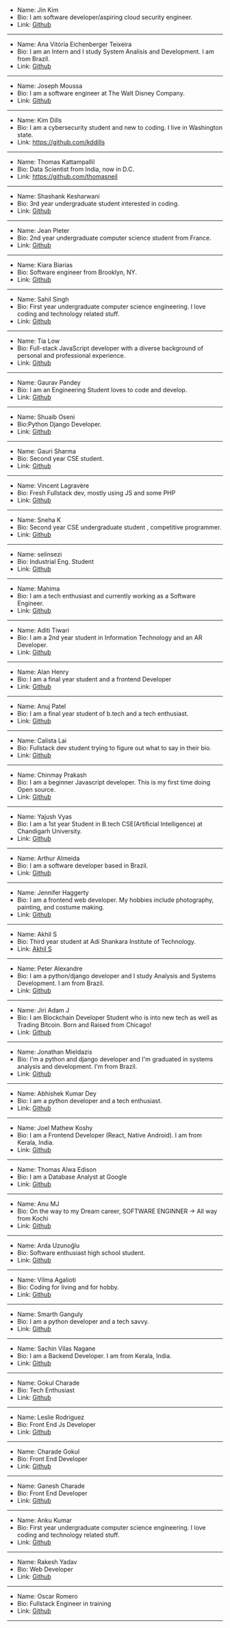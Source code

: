 - Name: Jin Kim
- Bio: I am software developer/aspiring cloud security engineer.
- Link: [Github](https://www.github.com/jinwoov)

---

- Name: Ana Vitória Eichenberger Teixeira
- Bio: I am an Intern and I study System Analisis and Development. I am from Brazil.
- Link: [Github](https://github.com/Mackyw)

---

- Name: Joseph Moussa
- Bio: I am a software engineer at The Walt Disney Company.
- Link: [Github](https://github.com/jmoussa)

---

- Name: Kim Dills
- Bio: I am a cybersecurity student and new to coding. I live in Washington state.
- Link: https://github.com/kddills

---

- Name: Thomas Kattampallil
- Bio: Data Scientist from India, now in D.C.
- Link: https://github.com/thomasneil

---

- Name: Shashank Kesharwani
- Bio: 3rd year undergraduate student interested in coding.
- Link: [Github](https://github.com/Shashank2808)

---

- Name: Jean Pieter
- Bio: 2nd year undergraduate computer science student from France.
- Link: [Github](https://github.com/aaabot)

---

- Name: Kiara Biarias
- Bio: Software engineer from Brooklyn, NY.
- Link: [Github](https://github.com/Kbarias)

---

- Name: Sahil Singh
- Bio: First year undergraduate computer science engineering. I love coding and technology related stuff.
- Link: [Github](https://github.com/sahilsingh2402)

---

- Name: Tia Low
- Bio: Full-stack JavaScript developer with a diverse background of personal and professional experience.
- Link: [Github](https://github.com/TiaLow)

---

- Name: Gaurav Pandey
- Bio: I am an Engineering Student loves to code and develop.
- Link: [Github](https://github.com/codewithgauri)

---

- Name: Shuaib Oseni
- Bio:Python Django Developer.
- Link: [Github](https://github.com/shosenwales)

---


- Name: Gauri Sharma
- Bio: Second year CSE student.
- Link: [Github](https://github.com/gaurisharma360)

---

- Name: Vincent Lagravère
- Bio: Fresh Fullstack dev, mostly using JS and some PHP
- Link: [Github](https://github.com/JehlahdDWJ)

---

- Name: Sneha K
- Bio: Second year CSE undergraduate student , competitive programmer.
- Link: [Github](https://github.com/snehaa1989)

---

- Name: selinsezi
- Bio: Industrial Eng. Student
- Link: [Github](https://github.com/selinsezi)

---

- Name: Mahima
- Bio: I am a tech enthusiast and currently working as a Software Engineer.
- Link: [Github](https://www.github.com/MAHIMA01)

---

- Name: Aditi Tiwari
- Bio: I am a 2nd year student in Information Technology and an AR Developer.
- Link: [Github](https://github.com/Adititiwari02)

---

- Name: Alan Henry
- Bio: I am a final year student and a frontend Developer
- Link: [Github](https://github.com/alanhenry0221)

---

- Name: Anuj Patel
- Bio: I am a final year student of b.tech and a tech enthusiast.
- Link: [Github](https://github.com/anujpatel224)

---

- Name: Calista Lai
- Bio: Fullstack dev student trying to figure out what to say in their bio.
- Link: [Github](https://github.com/caliLai)

---

- Name: Chinmay Prakash
- Bio: I am a beginner Javascript developer. This is my first time doing Open source.
- Link: [Github](https://github.com/eeqlsmc3)

---

- Name: Yajush Vyas
- Bio: I am a 1st year Student in B.tech CSE(Artificial Intelligence) at Chandigarh University.
- Link: [Github](https://github.com/geekyvyas)

---

- Name: Arthur Almeida
- Bio: I am a software developer based in Brazil.
- Link: [Github](https://github.com/arthuralmeida93)
---

- Name: Jennifer Haggerty
- Bio: I am a frontend web developer. My hobbies include photography, painting, and costume making.
- Link: [Github](https://github.com/JennHaggerty)

---

- Name: Akhil S
- Bio: Third year student at Adi Shankara Institute of Technology.
- Link: [Akhil S](https://github.com/AKHIL-S-BABU)

---

- Name: Peter Alexandre
- Bio: I am a python/django developer and I study Analysis and Systems Development. I am from Brazil.
- Link: [Github](https://github.com/PeterAlexandre)

---

- Name: Jiri Adam J
- Bio: I am Blockchain Developer Student who is into new tech as well as Trading Bitcoin. Born and Raised from Chicago!
- Link: [Github](https://github.com/JiriJAdam)

---

- Name: Jonathan Mieldazis
- Bio: I'm a python and django developer and I'm graduated in systems analysis and development. I'm from Brazil.
- Link: [Github](https://github.com/mldzs)

---

- Name: Abhishek Kumar Dey
- Bio: I am a python developer and a tech enthusiast.
- Link: [Github](https://github.com/abhishekdey4444)

---

- Name: Joel Mathew Koshy
- Bio: I am a Frontend Developer (React, Native Android). I am from Kerala, India.
- Link: [Github](https://github.com/Rec0iL99)

---

- Name: Thomas Alwa Edison
- Bio: I am a Database Analyst at Google
- Link: [Github](https://github.com/Rec0iL99)

---

- Name: Anu MJ
- Bio: On the way to my Dream career, SOFTWARE ENGINNER -> All way from Kochi
- Link: [Github](https://github.com/Anu082000)

---

- Name: Arda Uzunoğlu
- Bio: Software enthusiast high school student.
- Link: [Github](https://github.com/ardauzunoglu)

---

- Name: Vilma Agalioti
- Bio: Coding for living and for hobby.
- Link: [Github](https://github.com/Vilma-Agalioti)

---

- Name: Smarth Ganguly
- Bio: I am a python developer and a tech savvy.
- Link: [Github](https://github.com/SmarthGuy)

---

- Name: Sachin Vilas Nagane
- Bio: I am a Backend Developer. I am from Kerala, India.
- Link: [Github](https://github.com/SAchu47)

---

- Name: Gokul Charade
- Bio: Tech Enthusiast
- Link: [Github](https://github.com/gokulcharade)

---

- Name: Leslie Rodriguez
- Bio: Front End Js Developer
- Link: [Github](https://github.com/rleslie1015)

---
- Name: Charade Gokul
- Bio: Front End Developer
- Link: [Github](https://github.com/charadegokul)

---

- Name: Ganesh Charade
- Bio: Front End Developer
- Link: [Github](https://github.com/gcharade00)

---

- Name: Anku Kumar
- Bio: First year undergraduate computer science engineering. I love coding and technology related stuff.
- Link: [Github](https://github.com/katanaop6)

---

- Name: Rakesh Yadav
- Bio: Web Developer
- Link: [Github](https://github.com/coolpersongit)

---

- Name: Oscar Romero
- Bio: Fullstack Engineer in training
- Link: [Github](https://github.com/creaturenex)

---

